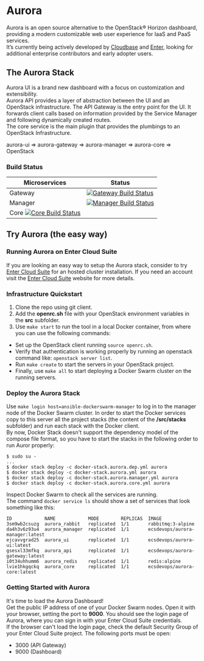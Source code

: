 # Aurora

Aurora is an open source alternative to the OpenStack® Horizon dashboard, providing a modern customizable web user experience for IaaS and PaaS services.  
It’s currently being actively developed by [Cloudbase](http://www.cloudbase.it) and [Enter](http://www.entercloudsuite.com), looking for additional enterprise contributors and early adopter users.

## The Aurora Stack

Aurora UI is a brand new dashboard with a focus on customization and extensibility.  
Aurora API provides a layer of abstraction between the UI and an OpenStack infrastructure. The API Gateway is the entry point for the UI. It forwards client calls based on information provided by the Service Manager and following dynamically created routes.  
The core service is the main plugin that provides the plumbings to an OpenStack Infrastructure.  

aurora-ui => aurora-gateway => aurora-manager => aurora-core => OpenStack

### Build Status

| Microservices | Status |
| ------------- | ------ |
| Gateway | [![Gateway Build Status](http://185.48.34.80/api/badges/entercloudsuite/aurora-gateway/status.svg)](http://185.48.34.80/entercloudsuite/aurora-gateway) |
| Manager  | [![Manager Build Status](http://185.48.34.80/api/badges/entercloudsuite/aurora-manager/status.svg)](http://185.48.34.80/entercloudsuite/aurora-manager) |
| Core [![Core Build Status](http://185.48.34.80/api/badges/entercloudsuite/aurora-core/status.svg)](http://185.48.34.80/entercloudsuite/aurora-core) |

## Try Aurora (the easy way)

### Running Aurora on Enter Cloud Suite

If you are looking an easy way to setup the Aurora stack, consider to try [Enter Cloud Suite](http://www.entercloudsuite.com) for an hosted cluster installation.
If you need an account visit the [Enter Cloud Suite](http://www.entercloudsuite.com) website for more details.

### Infrastructure Quickstart 

1. Clone the repo using git client.  
2. Add the **openrc.sh** file with your OpenStack environment variables in the **src** subfolder.  
3. Use `make start` to run the tool in a local Docker container, from where you can use the following commands:  
 - Set up the OpenStack client running `source openrc.sh`.
 - Verify that authentication is working properly by running an openstack command like: `openstack server list`.
 - Run `make create` to start the servers in your OpenStack project.  
 - Finally, use `make all` to start deploying a Docker Swarm cluster on the running servers.

### Deploy the Aurora Stack

Use `make login host=ansible-dockerswarm-manager` to log in to the manager node of the Docker Swarm cluster.  In order to start the Docker services copy to this server all the project stacks (the content of the **/src/stacks** subfolder) and run each stack with the Docker client.  
By now, Docker Stack doesn't support the dependency model of the compose file format, so you have to start the stacks in the following order to run Auror properly: 

```
$ sudo su -
...
$ docker stack deploy -c docker-stack.aurora.dep.yml aurora
$ docker stack deploy -c docker-stack.aurora.yml aurora
$ docker stack deploy -c docker-stack.aurora.manager.yml aurora
$ docker stack deploy -c docker-stack.aurora.core.yml aurora
```

Inspect Docker Swarm to check all the services are running.  
The command `docker service ls` should show a set of services that look something like this:   

```
ID            NAME            MODE        REPLICAS  IMAGE
3sm9wb2csuzg  aurora_rabbit   replicated  1/1       rabbitmq:3-alpine
da4h3v6z93u4  aurora_manager  replicated  1/1       ecsdevops/aurora-manager:latest
ejcavvgrad25  aurora_ui       replicated  1/1       ecsdevops/aurora-ui:latest
gsesxl33mfkq  aurora_api      replicated  1/1       ecsdevops/aurora-gateway:latest
i0t34uhhumm6  aurora_redis    replicated  1/1       redis:alpine
lvie1hkgqckq  aurora_core     replicated  1/1       ecsdevops/aurora-core:latest
```

### Getting Started with Aurora

It's time to load the Aurora Dashboard!  
Get the public IP address of one of your Docker Swarm nodes. Open it with your browser, setting the port to **9000**. You should see the login page of Aurora, where you can sign in with your Enter Cloud Suite credentials.    
If the browser can't load the login page, check the default Security Group of your Enter Cloud Suite project.
The following ports must be open:   
 - 3000 (API Gateway)  
 - 9000 (Dashboard)  

